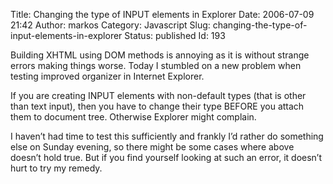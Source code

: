 Title: Changing the type of INPUT elements in Explorer
Date: 2006-07-09 21:42
Author: markos
Category: Javascript
Slug: changing-the-type-of-input-elements-in-explorer
Status: published
Id: 193

<html>
 <body>
  <div>
   <p>
    Building XHTML using DOM methods is annoying as it is without strange errors making things worse. Today I stumbled on a new problem when testing improved organizer in Internet Explorer.
   </p>
   <p>
    If you are creating INPUT elements with non-default types (that is other than text input), then you have to change their type BEFORE you attach them to document tree. Otherwise Explorer might complain.
   </p>
   <p>
    I haven’t had time to test this  sufficiently and frankly I’d rather do something else on Sunday evening, so there might be some cases where above doesn’t hold true. But if you find yourself looking at such an error, it doesn’t hurt to try my remedy.
   </p>
  </div>
 </body>
</html>